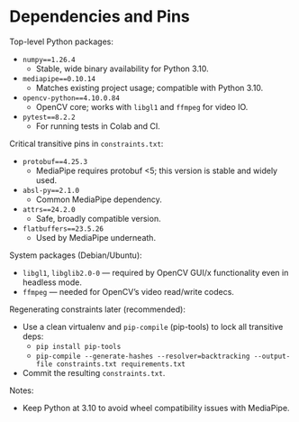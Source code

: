 
# Dependencies and Pins

Top-level Python packages:

- `numpy==1.26.4`
  - Stable, wide binary availability for Python 3.10.
- `mediapipe==0.10.14`
  - Matches existing project usage; compatible with Python 3.10.
- `opencv-python==4.10.0.84`
  - OpenCV core; works with `libgl1` and `ffmpeg` for video IO.
- `pytest==8.2.2`
  - For running tests in Colab and CI.

Critical transitive pins in `constraints.txt`:

- `protobuf==4.25.3`
  - MediaPipe requires protobuf <5; this version is stable and widely used.
- `absl-py==2.1.0`
  - Common MediaPipe dependency.
- `attrs==24.2.0`
  - Safe, broadly compatible version.
- `flatbuffers==23.5.26`
  - Used by MediaPipe underneath.

System packages (Debian/Ubuntu):

- `libgl1`, `libglib2.0-0` — required by OpenCV GUI/x functionality even in headless mode.
- `ffmpeg` — needed for OpenCV’s video read/write codecs.

Regenerating constraints later (recommended):

- Use a clean virtualenv and `pip-compile` (pip-tools) to lock all transitive deps:
  - `pip install pip-tools`
  - `pip-compile --generate-hashes --resolver=backtracking --output-file constraints.txt requirements.txt`
- Commit the resulting `constraints.txt`.

Notes:

- Keep Python at 3.10 to avoid wheel compatibility issues with MediaPipe.

